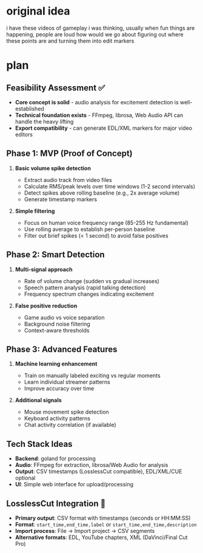 # original idea

i have these videos of gameplay
i was thinking, usually when fun things are happening, people are loud
how would we go about figuring out where these points are and turning them into edit markers

# plan

## Feasibility Assessment ✅
- **Core concept is solid** - audio analysis for excitement detection is well-established
- **Technical foundation exists** - FFmpeg, librosa, Web Audio API can handle the heavy lifting
- **Export compatibility** - can generate EDL/XML markers for major video editors

## Phase 1: MVP (Proof of Concept)
1. **Basic volume spike detection**
   - Extract audio track from video files
   - Calculate RMS/peak levels over time windows (1-2 second intervals)
   - Detect spikes above rolling baseline (e.g., 2x average volume)
   - Generate timestamp markers

2. **Simple filtering**
   - Focus on human voice frequency range (85-255 Hz fundamental)
   - Use rolling average to establish per-person baseline
   - Filter out brief spikes (< 1 second) to avoid false positives

## Phase 2: Smart Detection
1. **Multi-signal approach**
   - Rate of volume change (sudden vs gradual increases)
   - Speech pattern analysis (rapid talking detection)
   - Frequency spectrum changes indicating excitement

2. **False positive reduction**
   - Game audio vs voice separation
   - Background noise filtering
   - Context-aware thresholds

## Phase 3: Advanced Features
1. **Machine learning enhancement**
   - Train on manually labeled exciting vs regular moments
   - Learn individual streamer patterns
   - Improve accuracy over time

2. **Additional signals**
   - Mouse movement spike detection
   - Keyboard activity patterns
   - Chat activity correlation (if available)

## Tech Stack Ideas
- **Backend**: goland for processing
- **Audio**: FFmpeg for extraction, librosa/Web Audio for analysis
- **Output**: CSV timestamps (LosslessCut compatible), EDL/XML/CUE optional
- **UI**: Simple web interface for upload/processing

## LosslessCut Integration 🎯
- **Primary output**: CSV format with timestamps (seconds or HH:MM:SS)
- **Format**: `start_time,end_time,label` or `start_time,end_time,description`
- **Import process**: File → Import project → CSV segments
- **Alternative formats**: EDL, YouTube chapters, XML (DaVinci/Final Cut Pro)
